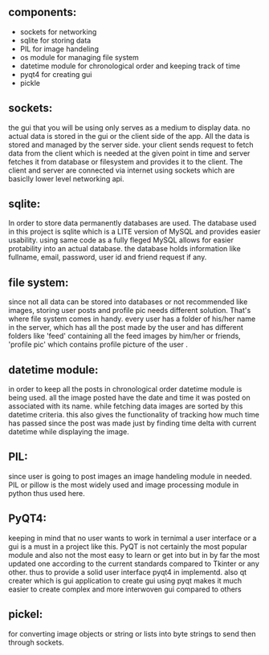 components:
-
  - sockets for networking
  - sqlite for storing data
  - PIL for image handeling
  - os module for managing file system
  - datetime module for chronological order and keeping track of time
  - pyqt4 for creating gui
  - pickle

sockets:
-
  the gui that you will be using only serves as a medium to display data. no actual data is stored in the gui or the
  client side of the app. All the data is stored and managed by the server side. your client sends request to fetch data
  from the client which is needed at the given point in time and server fetches it from database or filesystem and provides
  it to the client. The client and server are connected via internet using sockets which are basiclly lower level networking     api.
  
sqlite:
-
  In order to store data permanently databases are used. The database used in this project is sqlite which is a LITE version of
  MySQL and provides easier usability. using same code as a fully fleged MySQL allows for easier protability into an actual       database. the database holds information like fullname, email, password, user id and friend request if any.
  
file system:
-
  since not all data can be stored into databases or not recommended like images, storing user posts and profile pic needs different solution. That's where file system comes in handy. every user has a folder of his/her name in the server, which has all the post made by the user and has different folders like 'feed' containing all the feed images by him/her or friends, 'profile pic' which contains profile picture of the user .
  
datetime module:
-
in order to keep all the posts in chronological order datetime module is being used. all the image posted have the date and time it was posted on associated with its name. while fetching data images are sorted by this datetime criteria. this also gives the functionality of tracking how much time has passed since the post was made just by finding time delta with current datetime while displaying the image.

PIL:
-
since user is going to post images an image handeling module in needed. PIL or pillow is the most widely used and image processing module in python thus used here.

PyQT4:
-
keeping in mind that no user wants to work in ternimal a user interface or a gui is a must in a project like this. PyQT is not certainly the most popular module and also not the most easy to learn or get into but in by far the most updated one according to the current standards compared to Tkinter or any other. thus to provide a solid user interface pyqt4 in implementd. also qt creater which is gui application to create gui using pyqt makes it much easier to create complex and more interwoven gui compared to others

pickel:
-
for converting image objects or string or lists into byte strings to send then through sockets.
